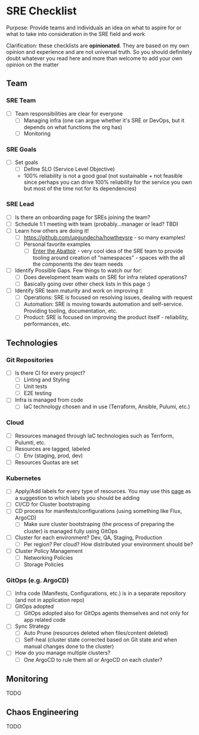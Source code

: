 # SRE Checklist

Purpose: Provide teams and individuals an idea on what to aspire for or what to take into consideration in the SRE field and work

Clarification: these checklists are **opinionated**. They are based on my own opinion and experience and are not universal truth. So you should definitely doubt whatever you read here and more than welcome to add your own opinion on the matter

## Team

### SRE Team

- [ ] Team responsibilities are clear for everyone
  - [ ] Managing infra (one can argue whether it's SRE or DevOps, but it depends on what functions the org has)
  - [ ] Monitoring

### SRE Goals 

- [ ] Set goals
  - [ ] Define SLO (Service Level Objective)
  - 100% reliability is not a good goal (not sustainable + not feasible since perhaps you can drive 100% reliability for the service you own but most of the time not for its dependencies)

### SRE Lead 

- [ ] Is there an onboarding page for SREs joining the team?
- [ ] Schedule 1:1 meeting with team (probably...manager or lead? TBD)
- [ ] Learn how others are doing it!
    - [ ] https://github.com/upgundecha/howtheysre - so many examples!
    - [ ] Personal favorite examples
      - [  ] [Enter the Abattoir](https://achievers.engineering/enter-the-abattoir-ee5e2019f0b3) - very cool idea of the SRE team to provide tooling around creation of "namespaces" - spaces with the all the components the dev team needs
- [ ] Identify Possible Gaps. Few things to watch our for:
  - [ ] Does development team waits on SRE for infra related operations?
  - [ ] Basically going over other check lists in this page :)
- [ ] Identify SRE team maturity and work on improving it
  - [ ] Operations: SRE is focused on resolving issues, dealing with request
  - [ ] Automation: SRE is moving towards automation and self-service. Providing tooling, documentation, etc.
  - [ ] Product: SRE is focused on improving the product itself - reliability, performances, etc.

## Technologies

### Git Repositories

- [ ] Is there CI for every project?
  - [ ] Linting and Styling
  - [ ] Unit tests
  - [ ] E2E testing
- [ ] Infra is managed from code
  - [ ] IaC technology chosen and in use (Terraform, Ansible, Pulumi, etc.)

### Cloud

- [ ] Resources managed through IaC technologies such as Terrform, Pulumti, etc.
- [ ] Resources are tagged, labeled
  - [ ] Env (staging, prod, dev)
- [ ] Resources Quotas are set

### Kubernetes

- [ ] Apply/Add labels for every type of resources. You may use this [page](https://kubernetes.io/docs/concepts/overview/working-with-objects/common-labels) as a suggestion to which labels you should be adding
- [ ] CI/CD for Cluster bootstraping 
- [ ] CD process for manifests/configurations (using something like Flux, ArgoCD)
  - [ ] Make sure cluster bootstraping (the process of preparing the cluster) is managed fully using GitOps
- [ ] Cluster for each environment? Dev, QA, Staging, Production
  - [ ] Per region? Per cloud? How distributed your environment should be? 
- [ ] Cluster Policy Management
  - [ ] Networking Policies
  - [ ] Storage Policies

### GitOps (e.g. ArgoCD)

- [ ] Infra code (Manifests, Configurations, etc.) is in a separate repository (and not in application repo)
- [ ] GitOps adopted
  - [ ] GitOps adopted also for GitOps agents themselves and not only for app related code
- [ ] Sync Strategy
  - [ ] Auto Prune (resources deleted when files/content deleted)
  - [ ] Self-heal (cluster state corrected based on Git state and when manual changes done to the cluster)
- [ ] How do you manage multiple clusters?
  - [ ] One ArgoCD to rule them all or ArgoCD on each cluster?

## Monitoring

TODO

## Chaos Engineering

TODO
